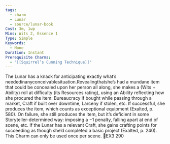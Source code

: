 ```yaml
---
tags:
  - charm
  - Lunar
  - source/lunar-book
Cost: 3m, 1wp
Mins: Wits 2, Essence 1
Type: Simple
Keywords:
  - None
Duration: Instant
Prerequisite Charms:
  - "[[Squirrel’s Cunning Technique]]"
---
```

The Lunar has a knack for anticipating exactly what’s neededinanyconceivablesituation.Revealingthatshe’s had a mundane item that could be concealed upon her person all along, she makes a (Wits + Ability) roll at difficulty (its Resources rating), using an Ability reflecting how she procured the item: Bureaucracy if bought while passing through a market, Craft if built over downtime, Larceny if stolen, etc. If successful, she produces the item, which counts as exceptional equipment (Exalted, p. 580). On failure, she still produces the item, but it’s deficient in some Storyteller-determined way: imposing a −1 penalty, falling apart at end of scene, etc. If the Lunar has a relevant Craft, she gains crafting points for succeeding as though she’d completed a basic project (Exalted, p. 240). This Charm can only be used once per scene. EX3 290